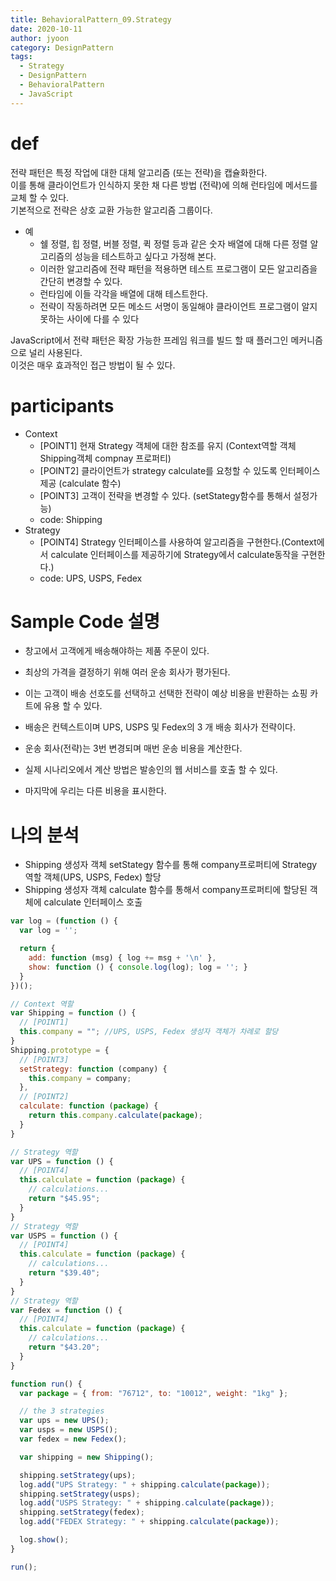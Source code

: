 ```yaml
---
title: BehavioralPattern_09.Strategy
date: 2020-10-11
author: jyoon
category: DesignPattern
tags:
  - Strategy
  - DesignPattern
  - BehavioralPattern
  - JavaScript
---
```


# def
전략 패턴은 특정 작업에 대한 대체 알고리즘 (또는 전략)을 캡슐화한다.  
이를 통해 클라이언트가 인식하지 못한 채 다른 방법 (전략)에 의해 런타임에 메서드를 교체 할 수 있다.  
기본적으로 전략은 상호 교환 가능한 알고리즘 그룹이다.  

* 예
  - 쉘 정렬, 힙 정렬, 버블 정렬, 퀵 정렬 등과 ​​같은 숫자 배열에 대해 다른 정렬 알고리즘의 성능을 테스트하고 싶다고 가정해 본다.  
  - 이러한 알고리즘에 전략 패턴을 적용하면 테스트 프로그램이 모든 알고리즘을 간단히 변경할 수 있다.  
  - 런타임에 이들 각각을 배열에 대해 테스트한다.  
  - 전략이 작동하려면 모든 메소드 서명이 동일해야 클라이언트 프로그램이 알지 못하는 사이에 다를 수 있다  
  
JavaScript에서 전략 패턴은 확장 가능한 프레임 워크를 빌드 할 때 플러그인 메커니즘으로 널리 사용된다.  
이것은 매우 효과적인 접근 방법이 될 수 있다.   
  
# participants
  * Context 
    - [POINT1] 현재 Strategy 객체에 대한 참조를 유지 (Context역할 객체 Shipping객체 compnay 프로퍼티)
    - [POINT2] 클라이언트가 strategy calculate를 요청할 수 있도록 인터페이스 제공 (calculate 함수)
    - [POINT3] 고객이 전략을 변경할 수 있다. (setStategy함수를 통해서 설정가능)
    - code: Shipping
  * Strategy 
    - [POINT4] Strategy 인터페이스를 사용하여 알고리즘을 구현한다.(Context에서 calculate 인터페이스를 제공하기에 Strategy에서 calculate동작을 구현한다.)
    - code: UPS, USPS, Fedex

# Sample Code 설명
  * 창고에서 고객에게 배송해야하는 제품 주문이 있다. 
  * 최상의 가격을 결정하기 위해 여러 운송 회사가 평가된다. 
  * 이는 고객이 배송 선호도를 선택하고 선택한 전략이 예상 비용을 반환하는 쇼핑 카트에 유용 할 수 있다.

  * 배송은 컨텍스트이며 UPS, USPS 및 Fedex의 3 개 배송 회사가 전략이다. 
  * 운송 회사(전략)는 3번 변경되며 매번 운송 비용을 계산한다. 
  * 실제 시나리오에서 계산 방법은 발송인의 웹 서비스를 호출 할 수 있다. 
  * 마지막에 우리는 다른 비용을 표시한다.

# 나의 분석
  * Shipping 생성자 객체 setStategy 함수를 통해 company프로퍼티에 Strategy 역할 객체(UPS, USPS, Fedex) 할당
  * Shipping 생성자 객체 calculate 함수를 통해서 company프로퍼티에 할당된 객체에 calculate 인터페이스 호출

```js
var log = (function () {
  var log = '';

  return {
    add: function (msg) { log += msg + '\n' },
    show: function () { console.log(log); log = ''; }
  }
})();

// Context 역할
var Shipping = function () {
  // [POINT1]
  this.company = ""; //UPS, USPS, Fedex 생성자 객체가 차례로 할당
}
Shipping.prototype = {
  // [POINT3]
  setStrategy: function (company) {
    this.company = company;
  },
  // [POINT2]
  calculate: function (package) {
    return this.company.calculate(package);
  }
}

// Strategy 역할
var UPS = function () {
  // [POINT4]
  this.calculate = function (package) {
    // calculations...
    return "$45.95";
  }
}
// Strategy 역할
var USPS = function () {
  // [POINT4]
  this.calculate = function (package) {
    // calculations...
    return "$39.40";
  }
}
// Strategy 역할
var Fedex = function () {
  // [POINT4]
  this.calculate = function (package) {
    // calculations...
    return "$43.20";
  }
}

function run() {
  var package = { from: "76712", to: "10012", weight: "1kg" };

  // the 3 strategies
  var ups = new UPS();
  var usps = new USPS();
  var fedex = new Fedex();

  var shipping = new Shipping();

  shipping.setStrategy(ups);
  log.add("UPS Strategy: " + shipping.calculate(package));
  shipping.setStrategy(usps);
  log.add("USPS Strategy: " + shipping.calculate(package));
  shipping.setStrategy(fedex);
  log.add("FEDEX Strategy: " + shipping.calculate(package));

  log.show();
}

run();
```